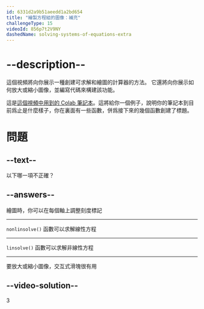 ```yaml
---
id: 6331d2a9b51aeedd1a2bd654
title: "繪製方程組的圖像：補充"
challengeType: 15
videoId: 856p7t2V9NY
dashedName: solving-systems-of-equations-extra
---
```


# --description--

這個視頻將向你展示一種創建可求解和繪圖的計算器的方法。 它還將向你展示如何放大或縮小圖像，並編寫代碼來構建該功能。

這是<a href="https://colab.research.google.com/drive/1a_RtRtVfeO0m2528T4V-bCXozWf3HpM7?usp=sharing" target="_blank" rel="noopener noreferrer nofollow">這個視頻中用到的 Colab 筆記本</a>。這將給你一個例子，說明你的筆記本到目前爲止是什麼樣子，你在裏面有一些函數，併爲接下來的幾個函數創建了標題。

# 問題

## --text--

以下哪一項不正確？

## --answers--

繪圖時，你可以在每個軸上調整刻度標記

---

`nonlinsolve()` 函數可以求解線性方程

---

`linsolve()` 函數可以求解非線性方程

---

要放大或縮小圖像，交互式滑塊很有用

## --video-solution--

3
